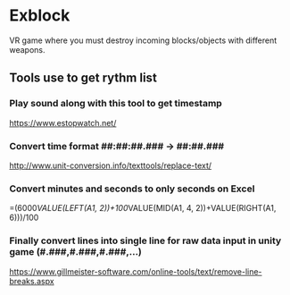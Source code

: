 # Exblock
VR game where you must destroy incoming blocks/objects with different weapons.


## Tools use to get rythm list
### Play sound along with this tool to get timestamp
 https://www.estopwatch.net/

### Convert time format ##:##:##.### -> ##:##.### 
http://www.unit-conversion.info/texttools/replace-text/

### Convert minutes and seconds to only seconds on Excel
=(6000*VALUE(LEFT(A1, 2))+100*VALUE(MID(A1, 4, 2))+VALUE(RIGHT(A1, 6)))/100

### Finally convert lines into single line for raw data input in unity game (#.###,#.###,#.###,...)
https://www.gillmeister-software.com/online-tools/text/remove-line-breaks.aspx